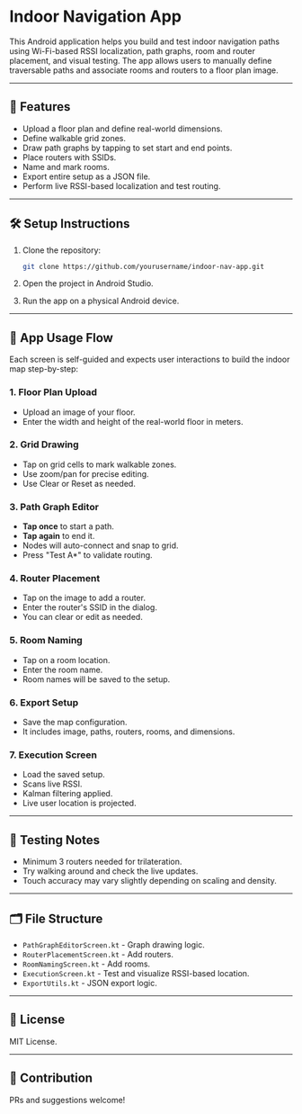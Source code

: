 # Indoor Navigation App

This Android application helps you build and test indoor navigation paths using Wi-Fi-based RSSI localization, path graphs, room and router placement, and visual testing. The app allows users to manually define traversable paths and associate rooms and routers to a floor plan image.

---

## 🔧 Features

* Upload a floor plan and define real-world dimensions.
* Define walkable grid zones.
* Draw path graphs by tapping to set start and end points.
* Place routers with SSIDs.
* Name and mark rooms.
* Export entire setup as a JSON file.
* Perform live RSSI-based localization and test routing.

---

## 🛠 Setup Instructions

1. Clone the repository:

   ```bash
   git clone https://github.com/yourusername/indoor-nav-app.git
   ```
2. Open the project in Android Studio.
3. Run the app on a physical Android device.

---

## 📱 App Usage Flow

Each screen is self-guided and expects user interactions to build the indoor map step-by-step:

### 1. Floor Plan Upload

* Upload an image of your floor.
* Enter the width and height of the real-world floor in meters.

### 2. Grid Drawing

* Tap on grid cells to mark walkable zones.
* Use zoom/pan for precise editing.
* Use Clear or Reset as needed.

### 3. Path Graph Editor

* **Tap once** to start a path.
* **Tap again** to end it.
* Nodes will auto-connect and snap to grid.
* Press "Test A\*" to validate routing.

### 4. Router Placement

* Tap on the image to add a router.
* Enter the router's SSID in the dialog.
* You can clear or edit as needed.

### 5. Room Naming

* Tap on a room location.
* Enter the room name.
* Room names will be saved to the setup.

### 6. Export Setup

* Save the map configuration.
* It includes image, paths, routers, rooms, and dimensions.

### 7. Execution Screen

* Load the saved setup.
* Scans live RSSI.
* Kalman filtering applied.
* Live user location is projected.

---

## 🧪 Testing Notes

* Minimum 3 routers needed for trilateration.
* Try walking around and check the live updates.
* Touch accuracy may vary slightly depending on scaling and density.

---

## 🗂 File Structure

* `PathGraphEditorScreen.kt` - Graph drawing logic.
* `RouterPlacementScreen.kt` - Add routers.
* `RoomNamingScreen.kt` - Add rooms.
* `ExecutionScreen.kt` - Test and visualize RSSI-based location.
* `ExportUtils.kt` - JSON export logic.

---

## 📜 License

MIT License.

---

## 🤝 Contribution

PRs and suggestions welcome!
